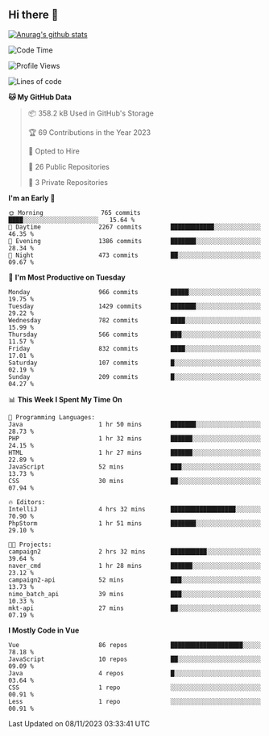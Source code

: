 ## Hi there 👋

[![Anurag's github stats](https://github-readme-stats.vercel.app/api?username=Songwonseok)](https://github.com/anuraghazra/github-readme-stats)



<!--START_SECTION:waka-->
![Code Time](http://img.shields.io/badge/Code%20Time-2%2C529%20hrs%2023%20mins-blue)

![Profile Views](http://img.shields.io/badge/Profile%20Views-0-blue)

![Lines of code](https://img.shields.io/badge/From%20Hello%20World%20I%27ve%20Written-34.8%20million%20lines%20of%20code-blue)

**🐱 My GitHub Data** 

> 📦 358.2 kB Used in GitHub's Storage 
 > 
> 🏆 69 Contributions in the Year 2023
 > 
> 💼 Opted to Hire
 > 
> 📜 26 Public Repositories 
 > 
> 🔑 3 Private Repositories 
 > 
**I'm an Early 🐤** 

```text
🌞 Morning                765 commits         ████░░░░░░░░░░░░░░░░░░░░░   15.64 % 
🌆 Daytime                2267 commits        ████████████░░░░░░░░░░░░░   46.35 % 
🌃 Evening                1386 commits        ███████░░░░░░░░░░░░░░░░░░   28.34 % 
🌙 Night                  473 commits         ██░░░░░░░░░░░░░░░░░░░░░░░   09.67 % 
```
📅 **I'm Most Productive on Tuesday** 

```text
Monday                   966 commits         █████░░░░░░░░░░░░░░░░░░░░   19.75 % 
Tuesday                  1429 commits        ███████░░░░░░░░░░░░░░░░░░   29.22 % 
Wednesday                782 commits         ████░░░░░░░░░░░░░░░░░░░░░   15.99 % 
Thursday                 566 commits         ███░░░░░░░░░░░░░░░░░░░░░░   11.57 % 
Friday                   832 commits         ████░░░░░░░░░░░░░░░░░░░░░   17.01 % 
Saturday                 107 commits         █░░░░░░░░░░░░░░░░░░░░░░░░   02.19 % 
Sunday                   209 commits         █░░░░░░░░░░░░░░░░░░░░░░░░   04.27 % 
```


📊 **This Week I Spent My Time On** 

```text
💬 Programming Languages: 
Java                     1 hr 50 mins        ███████░░░░░░░░░░░░░░░░░░   28.73 % 
PHP                      1 hr 32 mins        ██████░░░░░░░░░░░░░░░░░░░   24.15 % 
HTML                     1 hr 27 mins        ██████░░░░░░░░░░░░░░░░░░░   22.89 % 
JavaScript               52 mins             ███░░░░░░░░░░░░░░░░░░░░░░   13.73 % 
CSS                      30 mins             ██░░░░░░░░░░░░░░░░░░░░░░░   07.94 % 

🔥 Editors: 
IntelliJ                 4 hrs 32 mins       ██████████████████░░░░░░░   70.90 % 
PhpStorm                 1 hr 51 mins        ███████░░░░░░░░░░░░░░░░░░   29.10 % 

🐱‍💻 Projects: 
campaign2                2 hrs 32 mins       ██████████░░░░░░░░░░░░░░░   39.64 % 
naver_cmd                1 hr 28 mins        ██████░░░░░░░░░░░░░░░░░░░   23.12 % 
campaign2-api            52 mins             ███░░░░░░░░░░░░░░░░░░░░░░   13.73 % 
nimo_batch_api           39 mins             ███░░░░░░░░░░░░░░░░░░░░░░   10.33 % 
mkt-api                  27 mins             ██░░░░░░░░░░░░░░░░░░░░░░░   07.19 % 
```

**I Mostly Code in Vue** 

```text
Vue                      86 repos            ████████████████████░░░░░   78.18 % 
JavaScript               10 repos            ██░░░░░░░░░░░░░░░░░░░░░░░   09.09 % 
Java                     4 repos             █░░░░░░░░░░░░░░░░░░░░░░░░   03.64 % 
CSS                      1 repo              ░░░░░░░░░░░░░░░░░░░░░░░░░   00.91 % 
Less                     1 repo              ░░░░░░░░░░░░░░░░░░░░░░░░░   00.91 % 
```




 Last Updated on 08/11/2023 03:33:41 UTC
<!--END_SECTION:waka-->

